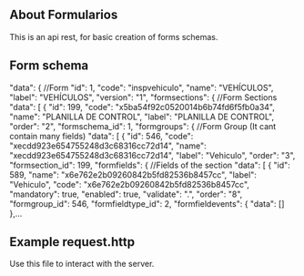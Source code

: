 ## About Formularios

This is an api rest, for basic creation of forms schemas.

## Form schema

"data": { //Form
  "id": 1,
  "code": "inspvehiculo",
  "name": "VEHÍCULOS",
  "label": "VEHÍCULOS",
  "version": "1",
  "formsections": { //Form Sections
    "data": [
    {
      "id": 199,
      "code": "x5ba54f92c0520014b6b74fd6f5fb0a34",
      "name": "PLANILLA DE CONTROL",
      "label": "PLANILLA DE CONTROL",
      "order": "2",
      "formschema_id": 1,
        "formgroups": { //Form Group (It cant contain many fields)
        "data": [
        {
          "id": 546,
          "code": "xecdd923e654755248d3c68316cc72d14",
          "name": "xecdd923e654755248d3c68316cc72d14",
          "label": "Vehiculo",
          "order": "3",
          "formsection_id": 199,
            "formfields": { //Fields of the section
            "data": [
            {
              "id": 589,
              "name": "x6e762e2b09260842b5fd82536b8457cc",
              "label": "Vehiculo",
              "code": "x6e762e2b09260842b5fd82536b8457cc",
              "mandatory": true,
              "enabled": true,
              "validate": ".",
              "order": "8",
              "formgroup_id": 546,
              "formfieldtype_id": 2,
              "formfieldevents": {
              "data": []
            },...


## Example request.http

Use this file to interact with the server.

